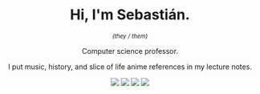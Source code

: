 <h1 align=center> Hi, I'm Sebastián.</h1>

<p align=center> <sup> <em> (they / them) </em> </sup> </p>

<p align=center>Computer science professor.</p>
<p align=center>I put music, history, and slice of life anime references in my lecture notes.</p>

<p align="center">
    <img src="https://img.shields.io/badge/Nacido-CDMX-%23006341">
    <img src="https://img.shields.io/badge/Location-BKLN-%23FF6600">
    <!-- <img src="https://img.shields.io/badge/Aime-FRA-002654"> -->
    <img src="https://img.shields.io/badge/%E5%8B%89%E5%BC%B7%E4%B8%AD-JPN-BC002D">
    <img src="https://img.shields.io/badge/U%C4%8D%C3%ADm_se-CZE-FFFFFF">
</p>